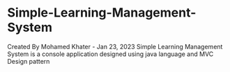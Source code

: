 # Simple-Learning-Management-System
Created By Mohamed Khater - Jan 23, 2023
Simple Learning Management System is a console application designed using java language and MVC Design pattern
